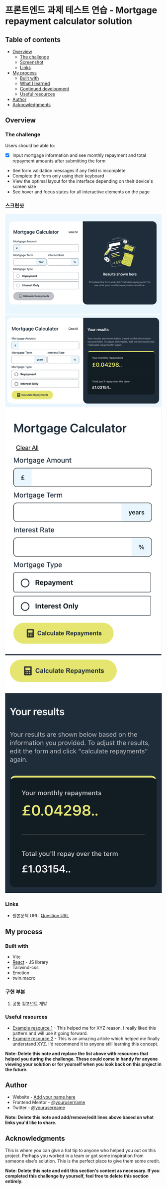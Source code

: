 # 프론트엔드 과제 테스트 연습 - Mortgage repayment calculator solution

## Table of contents

- [Overview](#overview)
  - [The challenge](#the-challenge)
  - [Screenshot](#screenshot)
  - [Links](#links)
- [My process](#my-process)
  - [Built with](#built-with)
  - [What I learned](#what-i-learned)
  - [Continued development](#continued-development)
  - [Useful resources](#useful-resources)
- [Author](#author)
- [Acknowledgments](#acknowledgments)

## Overview

### The challenge

Users should be able to:

- [x] Input mortgage information and see monthly repayment and total repayment amounts after submitting the form
- See form validation messages if any field is incomplete
- Complete the form only using their keyboard
- View the optimal layout for the interface depending on their device's screen size
- See hover and focus states for all interactive elements on the page

### 스크린샷

![](./mortgage-repayment-calculator/public/design/screenshot1.png)
![](./mortgage-repayment-calculator/public/design/screenshot2.png)
![](./mortgage-repayment-calculator/public/design/screenshot3.png)
![](./mortgage-repayment-calculator/public/design/screenshot4.png)

### Links

- 원본문제 URL: [Question URL](https://www.frontendmentor.io/challenges/mortgage-repayment-calculator-Galx1LXK73)

## My process

### Built with

- Vite
- [React](https://reactjs.org/) - JS library
- Tailwind-css
- Emotion
- twin.macro

### 구현 부분

1. 공통 컴포넌트 개발

### Useful resources

- [Example resource 1](https://www.example.com) - This helped me for XYZ reason. I really liked this pattern and will use it going forward.
- [Example resource 2](https://www.example.com) - This is an amazing article which helped me finally understand XYZ. I'd recommend it to anyone still learning this concept.

**Note: Delete this note and replace the list above with resources that helped you during the challenge. These could come in handy for anyone viewing your solution or for yourself when you look back on this project in the future.**

## Author

- Website - [Add your name here](https://www.your-site.com)
- Frontend Mentor - [@yourusername](https://www.frontendmentor.io/profile/yourusername)
- Twitter - [@yourusername](https://www.twitter.com/yourusername)

**Note: Delete this note and add/remove/edit lines above based on what links you'd like to share.**

## Acknowledgments

This is where you can give a hat tip to anyone who helped you out on this project. Perhaps you worked in a team or got some inspiration from someone else's solution. This is the perfect place to give them some credit.

**Note: Delete this note and edit this section's content as necessary. If you completed this challenge by yourself, feel free to delete this section entirely.**
